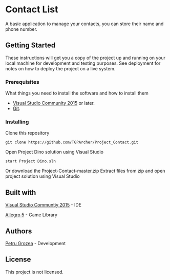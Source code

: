 # Contact List
A basic application to manage your contacts, you can store their name and phone number.

## Getting Started
These instructions will get you a copy of the project up and running on your local machine for development and testing purposes. See deployment for notes on how to deploy the project on a live system.

### Prerequisites
What things you need to install the software and how to install them
* [Visual Studio Community 2015](https://www.visualstudio.com/downloads/) or later.
* [Git](https://git-scm.com/downloads).

### Installing
Clone this repository
```
git clone https://github.com/TGPArcher/Project_Contact.git
```
Open Project Dino solution using Visual Studio
```
start Project Dino.sln
```
Or download the Project-Contact-master.zip
Extract files from zip and open project solution using Visual Studio

## Built with
[Visual Studio Communtiy 2015](https://www.visualstudio.com/vs/community/) - IDE

[Allegro 5](http://liballeg.org) - Game Library

## Authors
[Petru Grozea](https://github.com/TGPArcher) - Development

## License
This project is not licensed.
